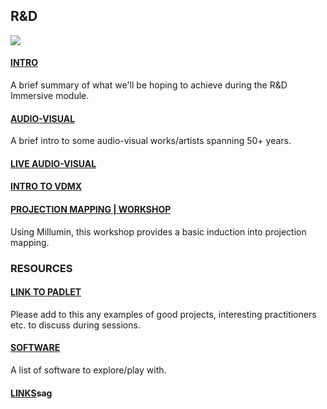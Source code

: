## R&D

![](https://dl.dropboxusercontent.com/s/ta5hnv53p7v31qr/immersive.jpg?dl=0)

#### [INTRO](intro.md)

A brief summary of what we'll be hoping to achieve during the R&D Immersive module.


#### [AUDIO-VISUAL](audiovisual.md)

A brief intro to some audio-visual works/artists spanning 50+ years.

#### [LIVE AUDIO-VISUAL](liveav.md)

#### [INTRO TO VDMX](vdmx_intro.md)

#### [PROJECTION MAPPING | WORKSHOP](projectionmappingmillumin.md)

Using Millumin, this workshop provides a basic induction into projection mapping.

### RESOURCES

#### [LINK TO PADLET](https://padlet.com/soupcollective/t5tvfkzb5a4f)

Please add to this any examples of good projects, interesting practitioners etc. to discuss during sessions.

#### [SOFTWARE](software.md)

A list of software to explore/play with.

#### [LINKS](links)sag
